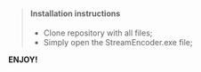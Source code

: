 > #### Installation instructions
>
> - Clone repository with all files; 
> - Simply open the StreamEncoder.exe file;

 **ENJOY!**
